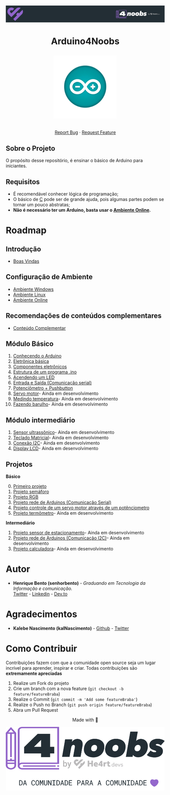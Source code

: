 <p align="center">
  <a href="https://github.com/he4rt/4noobs" target="_blank">
    <img src="https://github.com/he4rt/4noobs/blob/master/.github/header_4noobs.svg" alt="Header4Noobs">
  </a>
</p>

<h1 align="center">Arduino4Noobs
<p align="center">
    <img src="src/imgs/Auxi/ino.png" alt="Arduino Uno" width="200">
</p></h1>

<p align="center">
    <a href="https://github.com/senhorbento/arduino4noobs/issues">Report Bug</a>
    ·
    <a href="https://github.com/senhorbento/arduino4noobs/issues">Request Feature</a>
  </p>

## Sobre o Projeto

O propósito desse repositório, é ensinar o básico de Arduino para iniciantes.

## Requisitos

- É recomendável conhecer lógica de programação;  
- O básico de [C](https://github.com/jpaulohe4rt/c4noobs) pode ser de grande ajuda, pois algumas partes podem se tornar um pouco abstratas;  
- **Não é necessário ter um Arduino, basta usar o [Ambiente Online](/src/2-Ambiente/3-Ambiente-online.md).**  

# Roadmap

## Introdução

- [Boas Vindas](/src/1-Introducao/1-Boas-vindas.md)

## Configuração de Ambiente

- [Ambiente Windows](/src/2-Ambiente/1-Ambiente-windows.md)
- [Ambiente Linux](/src/2-Ambiente/2-Ambiente-linux.md)
- [Ambiente Online](/src/2-Ambiente/3-Ambiente-online.md)

## Recomendações de conteúdos complementares

- [Conteúdo Complementar](/src/3-Extras/1-Extras.md)

## Módulo Básico

01. [Conhecendo o Arduino](/src/4-Modulo-basico/1-Conhecendo.md)
00. [Eletrônica básica](/src/4-Modulo-basico/2-Eletronica-basica.md) 
00. [Componentes eletrônicos](/src/4-Modulo-basico/3-Componentes-eletronicos.md)
00. [Estrutura de um programa .ino](/src/4-Modulo-basico/4-Estrutura.md)
00. [Acendendo um LED](/src/4-Modulo-basico/5-Acendendo-LED.md)
00. [Entrada e Saída (Comunicação serial)](/src/4-Modulo-basico/6-IO.md) 
00. [Potenciômetro  + Pushbutton](/src/4-Modulo-basico/7-Potenciometro+Push.md)
00. [Servo motor](/src/4-Modulo-basico/8-Servo-motor.md)- Ainda em desenvolvimento  
00. [Medindo temperatura](/src/4-Modulo-basico/9-Temperatura.md)- Ainda em desenvolvimento  
00. [Fazendo barulho](/src/4-Modulo-basico/10-buzzer.md)- Ainda em desenvolvimento  

## Módulo intermediário

01. [Sensor ultrassônico](/src/6-Modulo-intermediario/Sensor-Ultrassonico.md)- Ainda em desenvolvimento 
00. [Teclado Matricial](/src/4-Modulo-basico/Teclado-Matricial.md)- Ainda em desenvolvimento 
00. [Conexão I2C](/src/4-Modulo-basico/Conexao-i2c.md)- Ainda em desenvolvimento 
00. [Display LCD](/src/4-Modulo-basico/LCD.md)- Ainda em desenvolvimento 


## Projetos
**Básico**

00. [Primeiro projeto](/src/Projetos/Basico/0-Projeto-blink.md)
01. [Projeto semáforo](/src/Projetos/Basico/1-Projeto-semaforo.md)
00. [Projeto RGB](/src/Projetos/Basico/2-Projeto-RGB.md)  
00. [Projeto rede de Arduinos (Comunicação Serial)](/src/Projetos/Basico/3-Projeto-Rede.md)
00. [Projeto controle de um servo motor através de um potênciometro](/src/Projetos/Basico/4-Projeto-controle-servo.md) 
00. [Projeto termômetro](/src/Projetos/Basico/5-Projeto-termometro.md)- Ainda em desenvolvimento

**Intermediário**

01. [Projeto sensor de estacionamento](/src/Projetos/Intermediario/Projeto-sensor.md)- Ainda em desenvolvimento
00. [Projeto rede de Arduinos (Comunicação I2C)](/src/Projetos/Intermediario/Projeto-rede-i2c.md)- Ainda em desenvolvimento  
00. [Projeto calculadora](/src/Projetos/Intermediario/Projeto-calculadora.md)- Ainda em desenvolvimento  

# Autor

- **Henrique Bento (senhorbento)** - _Graduando em Tecnologia da Informação e comunicação._  
[Twitter](https://twitter.com/_MisterBento) - [Linkedin](https://www.linkedin.com/in/henrique-bento-97a4b8231/) - [Dev.to](https://dev.to/_misterbento)

# Agradecimentos

- **Kalebe Nascimento (kalNascimento)** - [Github](https://github.com/kalNascimento) - [Twitter](https://twitter.com/kal_Nascimento)

# Como Contribuir

Contribuições fazem com que a comunidade open source seja um lugar incrível para aprender, inspirar e criar. Todas contribuições
são **extremamente apreciadas**

1. Realize um Fork do projeto
2. Crie um branch com a nova feature (`git checkout -b feature/featureBraba`)
3. Realize o Commit (`git commit -m 'Add some featureBraba'`)
4. Realize o Push no Branch (`git push origin feature/featureBraba`)
5. Abra um Pull Request

<p align="center">Made with 💜</p>

<p align="center">
  <a href="https://heartdevs.com" target="_blank">
    <img src="https://github.com/he4rt/4noobs/blob/master/.github/footer_4noobs.svg" alt="Footer4Noobs">
  </a>
</p>